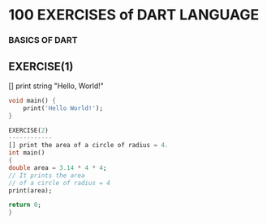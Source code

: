 # 100 EXERCISES of DART LANGUAGE
### BASICS OF DART

EXERCISE(1)
-----------
[] print string "Hello, World!"
```dart
void main() {
	print('Hello World!');
}
```
```dart
EXERCISE(2)
------------
[] print the area of a circle of radius = 4.
int main()
{
double area = 3.14 * 4 * 4;
// It prints the area
// of a circle of radius = 4
print(area);

return 0;
}
```

